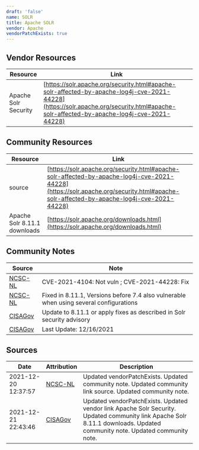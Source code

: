 ```yaml
---
draft: 'false'
name: SOLR
title: Apache SOLR
vendor: Apache
vendorPatchExists: true
---
```


## Vendor Resources
| Resource | Link |
| --- | --- |
| Apache Solr Security | [https://solr.apache.org/security.html#apache-solr-affected-by-apache-log4j-cve-2021-44228](https://solr.apache.org/security.html#apache-solr-affected-by-apache-log4j-cve-2021-44228) |

## Community Resources
| Resource | Link |
| --- | --- |
| source | [https://solr.apache.org/security.html#apache-solr-affected-by-apache-log4j-cve-2021-44228](https://solr.apache.org/security.html#apache-solr-affected-by-apache-log4j-cve-2021-44228) |
| Apache Solr 8.11.1 downloads | [https://solr.apache.org/downloads.html](https://solr.apache.org/downloads.html) |

## Community Notes
| Source | Note |
| --- | --- |
| [NCSC-NL](https://github.com/NCSC-NL/log4shell/blob/main/software/README.md) | CVE-2021-4104: Not vuln ; CVE-2021-44228: Fix </ul> |
| [NCSC-NL](https://github.com/NCSC-NL/log4shell/blob/main/software/README.md) | Fixed in 8.11.1, Versions before 7.4 also vulnerable when using several configurations |
| [CISAGov](https://raw.githubusercontent.com/cisagov/log4j-affected-db/develop/README.md) | Update to 8.11.1 or apply fixes as described in Solr security advisory |
| [CISAGov](https://raw.githubusercontent.com/cisagov/log4j-affected-db/develop/README.md) | Last Update: 12/16/2021 |

## Sources
| Date | Attribution | Description |
| --- | --- | --- |
| 2021-12-20 12:37:57 | [NCSC-NL](https://github.com/NCSC-NL/log4shell/blob/main/software/README.md) | Updated vendorPatchExists. Updated community note. Updated community link source. Updated community note.  |
| 2021-12-21 22:43:46 | [CISAGov](https://raw.githubusercontent.com/cisagov/log4j-affected-db/develop/README.md) | Updated vendorPatchExists. Updated vendor link Apache Solr Security. Updated community link Apache Solr 8.11.1 downloads. Updated community note. Updated community note.  |
